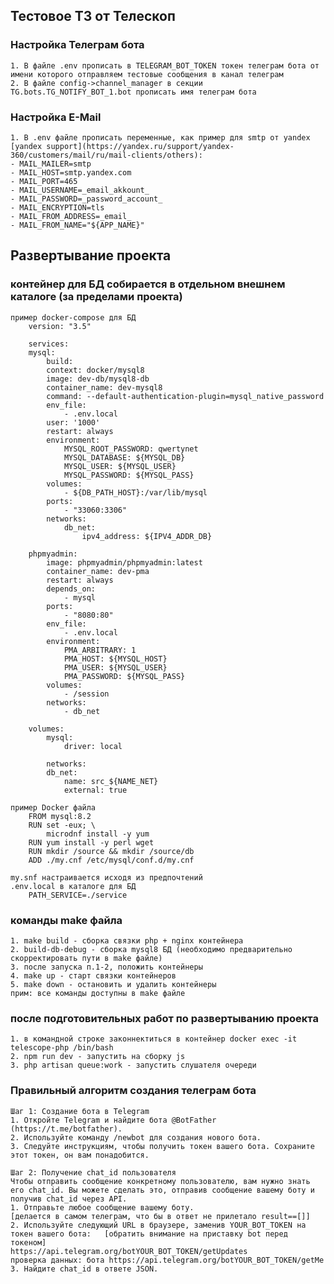 ## Тестовое ТЗ от Телескоп

### Настройка Телеграм бота
>
    1. В файле .env прописать в TELEGRAM_BOT_TOKEN токен телеграм бота от имени которого отправляем тестовые сообщения в канал телеграм
    2. В файле config->channel_manager в секции TG.bots.TG_NOTIFY_BOT_1.bot прописать имя телеграм бота

### Настройка E-Mail
>
    1. В .env файле прописать переменные, как пример для smtp от yandex [yandex support](https://yandex.ru/support/yandex-360/customers/mail/ru/mail-clients/others):
    - MAIL_MAILER=smtp
    - MAIL_HOST=smtp.yandex.com
    - MAIL_PORT=465
    - MAIL_USERNAME=_email_akkount_
    - MAIL_PASSWORD=_password_account_
    - MAIL_ENCRYPTION=tls
    - MAIL_FROM_ADDRESS=_email_
    - MAIL_FROM_NAME="${APP_NAME}"

## Развертывание проекта

### контейнер для БД собирается в отдельном внешнем каталоге (за пределами проекта)
>
    пример docker-compose для БД
        version: "3.5"

        services:
        mysql:
            build:
            context: docker/mysql8
            image: dev-db/mysql8-db
            container_name: dev-mysql8
            command: --default-authentication-plugin=mysql_native_password
            env_file:
                - .env.local
            user: '1000'
            restart: always
            environment:
                MYSQL_ROOT_PASSWORD: qwertynet
                MYSQL_DATABASE: ${MYSQL_DB}
                MYSQL_USER: ${MYSQL_USER}
                MYSQL_PASSWORD: ${MYSQL_PASS}
            volumes:
                - ${DB_PATH_HOST}:/var/lib/mysql
            ports:
                - "33060:3306"
            networks:
                db_net:
                    ipv4_address: ${IPV4_ADDR_DB}

        phpmyadmin:
            image: phpmyadmin/phpmyadmin:latest
            container_name: dev-pma
            restart: always
            depends_on:
                - mysql
            ports:
                - "8080:80"
            env_file:
                - .env.local
            environment:
                PMA_ARBITRARY: 1
                PMA_HOST: ${MYSQL_HOST}
                PMA_USER: ${MYSQL_USER}
                PMA_PASSWORD: ${MYSQL_PASS}
            volumes:
                - /session
            networks:
                - db_net

        volumes:
            mysql:
                driver: local

            networks:
            db_net:
                name: src_${NAME_NET}
                external: true

    пример Docker файла
        FROM mysql:8.2
        RUN set -eux; \
            microdnf install -y yum
        RUN yum install -y perl wget
        RUN mkdir /source && mkdir /source/db
        ADD ./my.cnf /etc/mysql/conf.d/my.cnf

    my.snf настраивается исходя из предпочтений
    .env.local в каталоге для БД
        PATH_SERVICE=./service

### команды make файла
>
    1. make build - сборка связки php + nginx контейнера
    2. build-db-debug - сборка mysql8 БД (необходимо предварительно скорректировать пути в make файле)
    3. после запуска п.1-2, положить контейнеры
    4. make up - старт связки контейнеров 
    5. make down - остановить и удалить контейнеры
    прим: все команды доступны в make файле

### после подготовительных работ по развертыванию проекта
>
    1. в командной строке законнектиться в контейнер docker exec -it telescope-php /bin/bash
    2. npm run dev - запустить на сборку js
    3. php artisan queue:work - запустить слушателя очереди

### Правильный алгоритм создания телеграм бота
>
    Шаг 1: Создание бота в Telegram
    1. Откройте Telegram и найдите бота @BotFather (https://t.me/botfather).
    2. Используйте команду /newbot для создания нового бота.
    3. Следуйте инструкциям, чтобы получить токен вашего бота. Сохраните этот токен, он вам понадобится.
    
    Шаг 2: Получение chat_id пользователя
    Чтобы отправить сообщение конкретному пользователю, вам нужно знать его chat_id. Вы можете сделать это, отправив сообщение вашему боту и получив chat_id через API.
    1. Отправьте любое сообщение вашему боту. 												[делается в самом телеграм, что бы в ответ не прилетало result==[]]
    2. Используйте следующий URL в браузере, заменив YOUR_BOT_TOKEN на токен вашего бота:	[обратить внимание на приставку bot перед токеном]
	https://api.telegram.org/botYOUR_BOT_TOKEN/getUpdates
   	проверка данных: бота https://api.telegram.org/botYOUR_BOT_TOKEN/getMe
    3. Найдите chat_id в ответе JSON.


